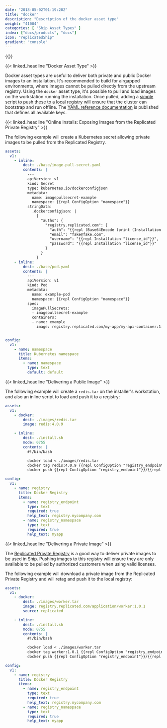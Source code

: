 ```yaml
---
date: "2018-05-02T01:19:20Z"
title: "docker"
description: "Description of the docker asset type"
weight: "41004"
categories: [ "Ship Asset Types" ]
index: ["docs/products", "docs"]
icon: "replicatedShip"
gradient: "console"
---
```


{{<legacynotice>}}

{{< linked_headline "Docker Asset Type" >}}

Docker asset types are useful to deliver both private and public Docker images to an installation. It's recommended to build for airgapped environments, where images cannot be pulled directly from the upstream registry. Using the `docker` asset type, it's possible to pull and load images on the workstation running the installation. Once pulled, adding a [simple script to push these to a local registry](/docs/ship/playbooks/airgap-kubernetes/) will ensure that the cluster can bootstrap and run offline. The [YAML reference documentation](https://help.staging.replicated.com/api/ship-assets/docker/) is published that defines all available keys.

{{< linked_headline "Online Installs: Exposing Images from the Replicated Private Registry" >}}

The following example will create a Kubernetes secret allowing private images to be pulled from the Replicated Registry.

```yaml
assets:
  v1:
    - inline:
        dest: ./base/image-pull-secret.yaml
        contents: |
          ---
          apiVersion: v1
          kind: Secret
          type: kubernetes.io/dockerconfigjson
          metadata:
            name: imagepullsecret-example
            namespace: {{repl ConfigOption "namespace"}}
          stringData:
            .dockerconfigjson: |
              {
                "auths": {
                  "registry.replicated.com": {
                    "auth": "{{repl (Base64Encode (print (Installation "license_id") ":" (Installation "license_id")))}}",
                    "email": "fake@fake.com",
                    "username": "{{repl Installation "license_id"}}",
                    "password": "{{repl Installation "license_id"}}"
                  }
                }
              }
    - inline:
        dest: ./base/pod.yaml
        contents: |
          ---
          apiVersion: v1
          kind: Pod
          metadata:
            name: example-pod
            namespace: {{repl ConfigOption "namespace"}}
          spec:
            imagePullSecrets:
            - imagepullsecret-example
            containers:
            - name: example
              image: registry.replicated.com/my-app/my-api-container:1.0.1


config:
  v1:
    - name: namespace
      title: Kubernetes namespace
      items:
        - name: namespace
          type: text
          default: default

```

{{< linked_headline "Delivering a Public Image" >}}

The following example will create a `redis.tar` on the installer's workstation, and also an inline script to load and push it to a registry:

```yaml
assets:
  v1:
    - docker:
        dest: ./images/redis.tar
        image: redis:4.0.9

    - inline:
        dest: ./install.sh
        mode: 0755
        contents: |
          #!/bin/bash

          docker load < ./images/redis.tar
          docker tag redis:4.0.9 {{repl ConfigOption "registry_endpoint"}}/{{repl ConfigOption "registry_namespace"}}/redis:4.0.9
          docker push {{repl ConfigOption "registry_endpoint"}}/{{repl ConfigOption "registry_namespace"}}/redis:4.0.9

config:
  v1:
    - name: registry
      title: Docker Registry
      items:
        - name: registry_endpoint
          type: text
          required: true
          help_text: registry.mycompany.com
        - name: registry_namespace
          type: text
          required: true
          help_text: myapp

```

{{< linked_headline "Delivering a Private Image" >}}

The [Replicated Private Registry](https://docs.replicated.com/vendor/packaging-private-registry-security) is a good way to deliver private images to be used in Ship. Pushing images to this registry will ensure they are only available to be pulled by authorized customers when using valid licenses.

The following example will download a private image from the Replicated Private Registry and will retag and push it to the local registry:

```yaml
assets:
  v1:
    - docker:
        dest: ./images/worker.tar
        image: registry.replicated.com/application/worker:1.0.1
        source: replicated

    - inline:
        dest: ./install.sh
        mode: 0755
        contents: |
          #!/bin/bash

          docker load < ./images/worker.tar
          docker tag worker:1.0.1 {{repl ConfigOption "registry_endpoint"}}/{{repl ConfigOption "registry_namespace"}}/worker:1.0.1
          docker push {{repl ConfigOption "registry_endpoint"}}/{{repl ConfigOption "registry_namespace"}}/worker:1.0.1

config:
  v1:
    - name: registry
      title: Docker Registry
      items:
        - name: registry_endpoint
          type: text
          required: true
          help_text: registry.mycompany.com
        - name: registry_namespace
          type: text
          required: true
          help_text: myapp
```
